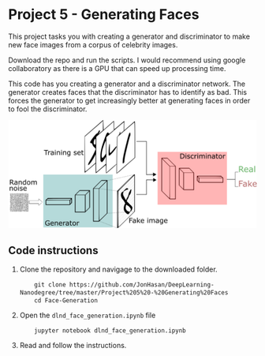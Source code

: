 # Project 5 - Generating Faces

This project tasks you with creating a generator and discriminator to make new face images from a corpus of celebrity images. 

Download the repo and run the scripts. I would recommend using google collaboratory as there is a GPU that can speed up processing time. 

This code has you creating a generator and a discriminator network. The generator creates faces that the discriminator has to identify as bad. This forces the generator to get increasingly better at generating faces in order to fool the discriminator. 

![image](GANs.png)



## Code instructions

1. Clone the repository and navigage to the downloaded folder.
	```
		git clone https://github.com/JonHasan/DeepLearning-Nanodegree/tree/master/Project%205%20-%20Generating%20Faces
		cd Face-Generation
	```
2. Open the `dlnd_face_generation.ipynb` file
	```
		jupyter notebook dlnd_face_generation.ipynb
	```
3. Read and follow the instructions. 
